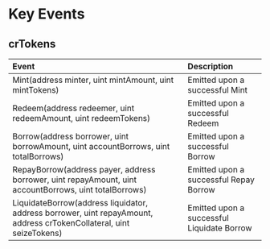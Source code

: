# Key Events

## crTokens

| Event | Description |
| :--- | :--- |
| Mint\(address minter, uint mintAmount, uint mintTokens\) | Emitted upon a successful Mint |
| Redeem\(address redeemer, uint redeemAmount, uint redeemTokens\) | Emitted upon a successful Redeem |
| Borrow\(address borrower, uint borrowAmount, uint accountBorrows, uint totalBorrows\) | Emitted upon a successful Borrow |
| RepayBorrow\(address payer, address borrower, uint repayAmount, uint accountBorrows, uint totalBorrows\) | Emitted upon a successful Repay Borrow |
| LiquidateBorrow\(address liquidator, address borrower, uint repayAmount, address crTokenCollateral, uint seizeTokens\) | Emitted upon a successful Liquidate Borrow |



